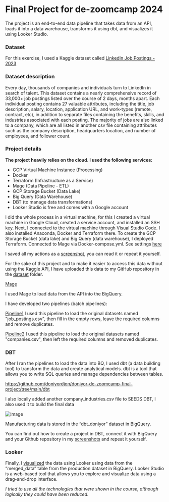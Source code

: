 # Final Project for de-zoomcamp 2024

The project is an end-to-end data pipeline that takes data from an API, loads it into a data warehouse, transforms it using dbt, and visualizes it using Looker Studio.

### Dataset
For this exercise, I used a Kaggle dataset called [LinkedIn Job Postings - 2023](https://www.kaggle.com/datasets/arshkon/linkedin-job-postings)

### Dataset description
Every day, thousands of companies and individuals turn to LinkedIn in search of talent. This dataset contains a nearly comprehensive record of 33,000+ job postings listed over the course of 2 days, months apart. Each individual posting contains 27 valuable attributes, including the title, job description, salary, location, application URL, and work-types (remote, contract, etc), in addition to separate files containing the benefits, skills, and industries associated with each posting. The majority of jobs are also linked to a company, which are all listed in another csv file containing attributes such as the company description, headquarters location, and number of employees, and follower count.

### Project details
**The project heavily relies on the cloud. I used the following services:**
- GCP Virtual Machine Instance (Processing)
- Docker
- Terraform (Infrastructure as a Service)
- Mage (Data Pipeline - ETL)
- GCP Storage Bucket (Data Lake)
- Big Query (Data Warehouse)
- DBT (to manage data transformations)
- Looker Studio is free and comes with a Google account

I did the whole process in a virtual machine, for this I created a virtual machine in Google Cloud, created a service account, and installed an SSH key. Next, I connected to the virtual machine through Visual Studio Code. I also installed Anaconda, Docker and Terraform there. To create the GCP Storage Bucket (data lake) and Big Query (data warehouse), I deployed Terraform. Connected to Mage via Docker-compose.yml. See settings [here](https://github.com/doniyordjon/doniyor-de-zoomcamp-final-project/tree/main/docker-terraform)

I saved all my actions as a [screenshot](https://github.com/doniyordjon/doniyor-de-zoomcamp-final-project/blob/main/screens/screens%20how%20create%20VM.pptx), you can read it or repeat it yourself.

For the sake of this project and to make it easier to access this data without using the Kaggle API, I have uploaded this data to my GitHub repository in the [dataset](https://github.com/doniyordjon/doniyor-de-zoomcamp-final-project/tree/main/dataset) folder.

[Mage](https://github.com/doniyordjon/doniyor-de-zoomcamp-final-project/tree/main/mage)

I used Mage to load data from the API into the BigQuery.

I have developed two pipelines (batch pipelines):

[Pipeline1](https://github.com/doniyordjon/doniyor-de-zoomcamp-final-project/tree/main/mage/pipeline_1)
I used this pipeline to load the original datasets named "job_postings.csv", then fill in the empty rows, leave the required columns and remove duplicates.

[Pipeline2](https://github.com/doniyordjon/doniyor-de-zoomcamp-final-project/tree/main/mage/pipeline_2)
I used this pipeline to load the original datasets named "companies.csv", then left the required columns and removed duplicates.

### DBT

After I ran the pipelines to load the data into BQ, I used dbt (a data building tool) to transform the data and create analytical models. dbt is a tool that allows you to write SQL queries and manage dependencies between tables.

https://github.com/doniyordjon/doniyor-de-zoomcamp-final-project/tree/main/dbt

I also locally added another company_industries.csv file to SEEDS DBT, I also used it to build the final data

![image](https://github.com/doniyordjon/doniyor-de-zoomcamp-final-project/assets/121426236/bd376755-d0fb-4800-bc2b-0961c54e01ab)


Manufacturing data is stored in the “dbt_doniyor” dataset in BigQuery.

You can find out how to create a project in DBT, connect it with BigQuery and your Github repository in my [screenshots](https://github.com/doniyordjon/doniyor-de-zoomcamp-final-project/blob/main/screens/screens%20how%20create%20dbt%20project.pptx) and repeat it yourself.

### Looker
Finally, I [visualized](https://lookerstudio.google.com/reporting/cc4fc7da-97fe-4dfd-9ab3-16fc6cd5852c) the data using Looker using data from the “merged_data” table from the production dataset in BigQuery. Looker Studio is a web-based tool that allows you to explore and visualize data using a drag-and-drop interface.

*I tried to use all the technologies that were shown in the course, although logically they could have been reduced.*


